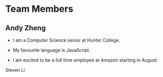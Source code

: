 # Team Members

## Andy Zheng

* I am a Computer Science senior at Hunter College.

* My favourite language is JavaScript.

* I am excited to be a full time employee at Amazon starting in August.

Steven Li